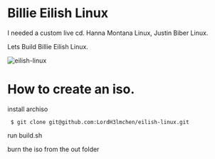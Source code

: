 # Billie Eilish Linux

I needed a custom live cd. Hanna Montana Linux, Justin Biber Linux. 

Lets Build Billie Eilish Linux.

![eilish-linux](http://image.trabauer.com/billi.png)


# How to create an iso.
install archiso

```
 $ git clone git@github.com:LordH3lmchen/eilish-linux.git
```

run build.sh


burn the iso from the out folder

